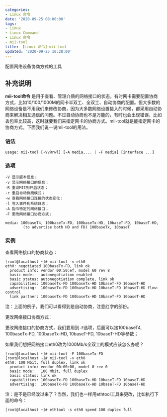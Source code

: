 ```yaml
---
categories:
- Linux 命令
date: '2020-09-25 08:00:00'
tags:
- Linux
- Linux Command
- Linux 命令
- mii-tool
title: 【Linux 命令】mii-tool
updated: '2020-09-25 10:28:00'
---
```


配置网络设备协商方式的工具

## 补充说明

**mii-tool命令** 是用于查看、管理介质的网络接口的状态，有时网卡需要配置协商方式，比如10/100/1000M的网卡半双工、全双工、自动协商的配置。但大多数的网络设备是不用我们来修改协商，因为大多数网络设置接入的时候，都采用自动协商来解决相互通信的问题。不过自动协商也不是万能的，有时也会出现错误，比如丢包率比较高，这时就要我们来指定网卡的协商方式。mii-tool就是能指定网卡的协商方式。下面我们说一说mii-tool的用法。

###  语法

```shell
usage: mii-tool [-VvRrwl] [-A media,... | -F media] [interface ...]
```

###  选项

```shell
-V 显示版本信息；
-v 显示网络接口的信息；
-R 重设MII到开启状态；
-r 重启自动协商模式；
-w 查看网络接口连接的状态变化；
-l 写入事件到系统日志；
-A 指令特定的网络接口；
-F 更改网络接口协商方式；

media: 100baseT4, 100baseTx-FD, 100baseTx-HD, 10baseT-FD, 10baseT-HD,
        (to advertise both HD and FD) 100baseTx, 10baseT
```

###  实例

查看网络接口的协商状态：

```shell
[root@localhost ~]# mii-tool -v eth0
eth0: negotiated 100baseTx-FD, link ok
  product info: vendor 00:50:ef, model 60 rev 8
  basic mode:   autonegotiation enabled
  basic status: autonegotiation complete, link ok
  capabilities: 100baseTx-FD 100baseTx-HD 10baseT-FD 10baseT-HD
  advertising:  100baseTx-FD 100baseTx-HD 10baseT-FD 10baseT-HD flow-control
  link partner: 100baseTx-FD 100baseTx-HD 10baseT-FD 10baseT-HD
```

注：上面的例子，我们可以看得到是自动协商，注意红字的部份。

更改网络接口协商方式：

更改网络接口的协商方式，我们要用到`-F`选项，后面可以接100baseT4, 100baseTx-FD, 100baseTx-HD, 10baseT-FD, 10baseT-HD等参数；

如果我们想把网络接口eth0改为1000Mb/s全双工的模式应该怎么办呢？

```shell
[root@localhost ~]# mii-tool -F 100baseTx-FD
[root@localhost ~]# mii-tool -v eth0
eth0: 100 Mbit, full duplex, link ok
  product info: vendor 00:00:00, model 0 rev 0
  basic mode:   100 Mbit, full duplex
  basic status: link ok
  capabilities: 100baseTx-FD 100baseTx-HD 10baseT-FD 10baseT-HD
  advertising:  100baseTx-FD 100baseTx-HD 10baseT-FD 10baseT-HD
```

注：是不是已经改过来了？当然，我们也一样用ethtool工具来更改，比如执行下面的命令：

```shell
[root@localhost ~]# ethtool -s eth0 speed 100 duplex full
```


<!-- Linux命令行搜索引擎：https://jaywcjlove.github.io/linux-command/ -->